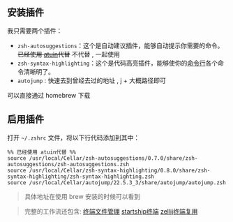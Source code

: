 ## 安装插件

我只需要两个插件：

- `zsh-autosuggestions`：这个是自动建议插件，能够自动提示你需要的命令。 ~~已经使用 [atuin](atuin.md)代替~~ 不代替 , 一起使用
- `zsh-syntax-highlighting`：这个是代码高亮插件，能够使你的[命令行](https://www.zhihu.com/search?q=%E5%91%BD%E4%BB%A4%E8%A1%8C&search_source=Entity&hybrid_search_source=Entity&hybrid_search_extra=%7B%22sourceType%22%3A%22article%22%2C%22sourceId%22%3A%22345559097%22%7D)各个命令清晰明了。
- `autojump` : 快速去到曾经去过的地址 , j + 大概路径即可

可以直接通过 homebrew 下载

## 启用插件

打开 `~/.zshrc` 文件，将以下行代码添加到其中：

```shell
%% 已经使用 atuin代替 %%
source /usr/local/Cellar/zsh-autosuggestions/0.7.0/share/zsh-autosuggestions/zsh-autosuggestions.zsh
source /usr/local/Cellar/zsh-syntax-highlighting/0.8.0/share/zsh-syntax-highlighting/zsh-syntax-highlighting.zsh
source /usr/local/Cellar/autojump/22.5.3_3/share/autojump/autojump.zsh
```

  > 具体地址在使用 brew 安装的时候可以看到
  
> 完整的工作流还包含: [终端文件管理](终端文件管理.md) [startship终端](工作流/startship终端.md) [zellij终端复用](工作流/zellij终端复用.md)


